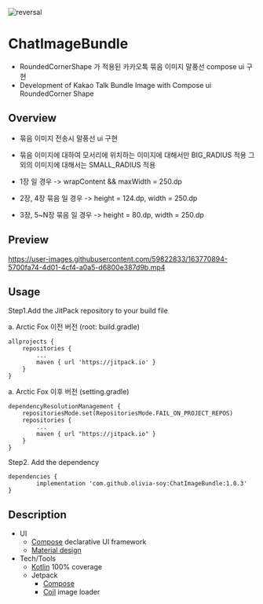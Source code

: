 ![reversal](https://capsule-render.vercel.app/api?type=slice&reversal=false&color=gradient)


# ChatImageBundle

- RoundedCornerShape 가 적용된 카카오톡 묶음 이미지 말풍선 compose ui 구현
- Development of Kakao Talk Bundle Image with Compose ui RoundedCorner Shape

## Overview

- 묶음 이미지 전송시 말풍선 ui 구현
- 묶음 이미지에 대하여 모서리에 위치하는 이미지에 대해서만 BIG_RADIUS 적용 그 외의 이미지에 대해서는 SMALL_RADIUS 적용 

- 1장 일 경우 -> wrapContent && maxWidth = 250.dp
- 2장, 4장 묶음 일 경우 -> height = 124.dp, width = 250.dp  
- 3장, 5~N장 묶음 일 경우 -> height = 80.dp, width = 250.dp 

## Preview

https://user-images.githubusercontent.com/59822833/163770894-5700fa74-4d01-4cf4-a0a5-d6800e387d9b.mp4

## Usage

Step1.Add the JitPack repository to your build file

a. Arctic Fox 이전 버전 (root: build.gradle)

	allprojects {
		repositories {
			...
			maven { url 'https://jitpack.io' }
		}
	}
   
a. Arctic Fox 이후 버전  (setting.gradle)  
   
   	dependencyResolutionManagement { 
		repositoriesMode.set(RepositoriesMode.FAIL_ON_PROJECT_REPOS)
		repositories { 
			...
			maven { url "https://jitpack.io" }
		} 
	}

	
Step2. Add the dependency   

	dependencies {
	        implementation 'com.github.olivia-soy:ChatImageBundle:1.0.3'
	}
  
  

## Description

- UI
  - [Compose](https://developer.android.com/jetpack/compose) declarative UI framework
  - [Material design](https://material.io/design)
- Tech/Tools
  - [Kotlin](https://kotlinlang.org/) 100% coverage
  - Jetpack
    - [Compose](https://developer.android.com/jetpack/compose)
    - [Coil](https://coil-kt.github.io/coil/compose/) image loader
